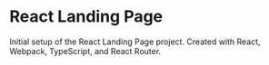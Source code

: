# React Landing Page

Initial setup of the React Landing Page project.  Created with React, Webpack, TypeScript, and React Router.













